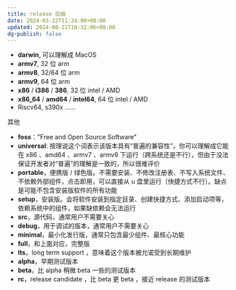 ```yaml
---
title: release 后缀
date: 2024-03-22T11:24:00+08:00
updated: 2024-08-21T10:32:06+08:00
dg-publish: false
---
```


- **darwin**, 可以理解成 MacOS
- **armv7**, 32 位 arm
- **armv8**, 32/64 位 arm
- **armv9**, 64 位 arm
- **x86** / **i386** / **386**, 32 位 intel / AMD
- **x86_64** / **amd64** / **intel64**, 64 位 intel / AMD
- Riscv64, s390x ......

其他

- **foss**："Free and Open Source Software"
- **universal**: 按理说这个词表示该版本具有“普遍的兼容性”，你可以理解成它能在 x86 、amd64 、armv7 、armv8 下运行（跨系统还是不行），但由于没法保证开发者对“普遍”的理解是一致的，所以很难评价
- **portable**，便携版 / 绿色版。不需要安装、不修改注册表、不写入系统文件、不依赖外部组件，点击即用，可以直接从 u 盘里运行（快捷方式不行）。缺点是可能不包含安装版软件的所有功能
- **setup**，安装版。会将软件安装到指定目录、创建快捷方式、添加启动项等，依赖系统中的组件，如果缺依赖会无法运行
- **src**，源代码，通常用户不需要关心
- **debug**，用于调试的版本，通常用户不需要关心
- **minimal**，最小化发行版，通常只包含最少组件、最核心功能
- **full**，和上面对应，完整版
- **lts**，long term support ，意味着这个版本被允诺受到长期维护
- **alpha**，早期测试版本
- **beta**，比 alpha 稍微 beta 一些的测试版本
- **rc**，release candidate ，比 beta 更 beta ，接近 release 的测试版本
